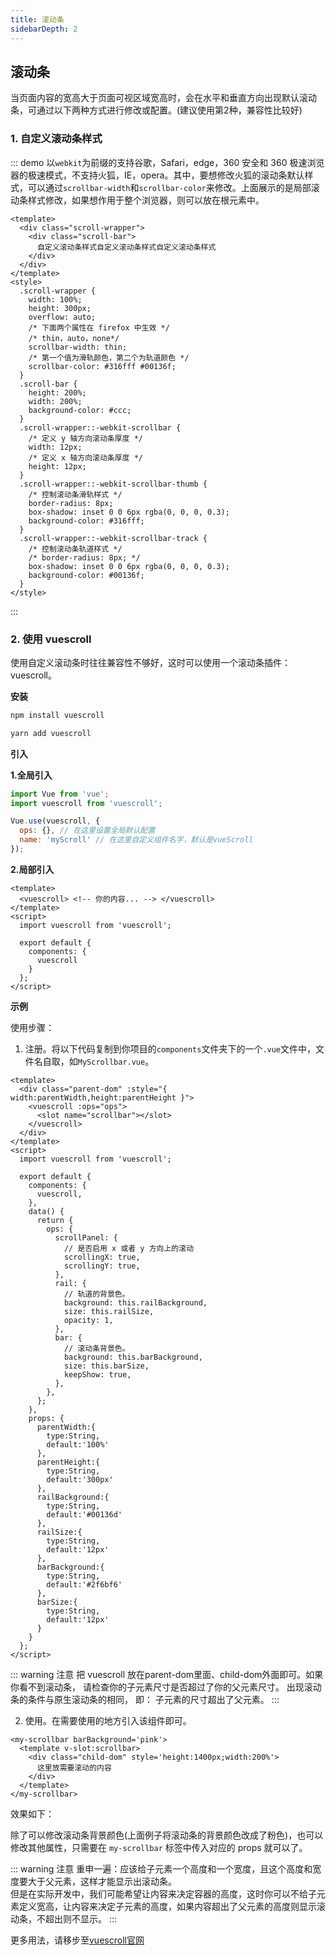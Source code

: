 ```yaml
---
title: 滚动条
sidebarDepth: 2
---
```


## 滚动条

当页面内容的宽高大于页面可视区域宽高时，会在水平和垂直方向出现默认滚动条，可通过以下两种方式进行修改或配置。(建议使用第2种，兼容性比较好)

### 1. 自定义滚动条样式

::: demo 以`webkit`为前缀的支持谷歌，Safari，edge，360 安全和 360 极速浏览器的极速模式，不支持火狐，IE，opera。其中，要想修改火狐的滚动条默认样式，可以通过`scrollbar-width`和`scrollbar-color`来修改。上面展示的是局部滚动条样式修改，如果想作用于整个浏览器，则可以放在根元素中。
```vue
<template>
  <div class="scroll-wrapper">
    <div class="scroll-bar">
      自定义滚动条样式自定义滚动条样式自定义滚动条样式
    </div>
  </div>
</template>
<style>
  .scroll-wrapper {
    width: 100%;
    height: 300px;
    overflow: auto;
    /* 下面两个属性在 firefox 中生效 */
    /* thin，auto，none*/
    scrollbar-width: thin;
    /* 第一个值为滑轨颜色，第二个为轨道颜色 */
    scrollbar-color: #316fff #00136f;
  }
  .scroll-bar {
    height: 200%;
    width: 200%;
    background-color: #ccc;
  }
  .scroll-wrapper::-webkit-scrollbar {
    /* 定义 y 轴方向滚动条厚度 */
    width: 12px;
    /* 定义 x 轴方向滚动条厚度 */
    height: 12px;
  }
  .scroll-wrapper::-webkit-scrollbar-thumb {
    /* 控制滚动条滑轨样式 */
    border-radius: 8px;
    box-shadow: inset 0 0 6px rgba(0, 0, 0, 0.3);
    background-color: #316fff;
  }
  .scroll-wrapper::-webkit-scrollbar-track {
    /* 控制滚动条轨道样式 */
    /* border-radius: 8px; */
    box-shadow: inset 0 0 6px rgba(0, 0, 0, 0.3);
    background-color: #00136f;
  }
</style>
```
:::

### 2. 使用 vuescroll
使用自定义滚动条时往往兼容性不够好，这时可以使用一个滚动条插件：vuescroll。

**安装**

```sh
npm install vuescroll

yarn add vuescroll
```
**引入**

**1.全局引入**
```js
import Vue from 'vue';
import vuescroll from 'vuescroll';

Vue.use(vuescroll, {
  ops: {}, // 在这里设置全局默认配置
  name: 'myScroll' // 在这里自定义组件名字，默认是vueScroll
});
```

**2.局部引入**
```vue
<template>
  <vuescroll> <!-- 你的内容... --> </vuescroll>
</template>
<script>
  import vuescroll from 'vuescroll';

  export default {
    components: {
      vuescroll
    }
  };
</script>
```


**示例**

<scrollbar-bar1>
  <template v-slot:scrollbar>
    <div class="child-dom" style='height:1400px;width:200%'>
      vuescrollvuescrollvuescrollvuescrollvuescrollvuescroll
    </div>
  </template>
</scrollbar-bar1>



使用步骤：
1. 注册。将以下代码复制到你项目的`components`文件夹下的一个`.vue`文件中，文件名自取，如`MyScrollbar.vue`。

```vue
<template>
  <div class="parent-dom" :style="{ width:parentWidth,height:parentHeight }">
    <vuescroll :ops="ops">
      <slot name="scrollbar"></slot>
    </vuescroll>
  </div>
</template>
<script>
  import vuescroll from 'vuescroll';

  export default {
    components: {
      vuescroll,
    },
    data() {
      return {
        ops: {
          scrollPanel: {
            // 是否启用 x 或者 y 方向上的滚动
            scrollingX: true,
            scrollingY: true,
          },
          rail: {
            // 轨道的背景色。
            background: this.railBackground,
            size: this.railSize,
            opacity: 1,
          },
          bar: {
            // 滚动条背景色。
            background: this.barBackground,
            size: this.barSize,
            keepShow: true,
          },
        },
      };
    },
    props: {
      parentWidth:{
        type:String,
        default:'100%'
      },
      parentHeight:{
        type:String,
        default:'300px'
      },
      railBackground:{
        type:String,
        default:'#00136d'
      },
      railSize:{
        type:String,
        default:'12px'
      },
      barBackground:{
        type:String,
        default:'#2f6bf6'
      },
      barSize:{
        type:String,
        default:'12px'
      }
    }
  };
</script>
```

::: warning 注意
把 vuescroll 放在parent-dom里面、child-dom外面即可。如果你看不到滚动条， 请检查你的子元素尺寸是否超过了你的父元素尺寸。 出现滚动条的条件与原生滚动条的相同， 即： 子元素的尺寸超出了父元素。
:::

2. 使用。在需要使用的地方引入该组件即可。

```vue
<my-scrollbar barBackground='pink'> 
  <template v-slot:scrollbar>
    <div class="child-dom" style='height:1400px;width:200%'>
      这里放需要滚动的内容
    </div>
  </template>
</my-scrollbar>
```
效果如下：

<scrollbar-bar1 barBackground='pink'>
  <template v-slot:scrollbar>
    <div class="child-dom" style='height:1400px;width:200%'>
      <div>这里放需要滚动的内容</div>
    </div>
  </template>
</scrollbar-bar1>

除了可以修改滚动条背景颜色(上面例子将滚动条的背景颜色改成了粉色)，也可以修改其他属性，只需要在 `my-scrollbar` 标签中传入对应的 props 就可以了。

::: warning 注意
重申一遍：应该给子元素一个高度和一个宽度，且这个高度和宽度要大于父元素，这样才能显示出滚动条。  
但是在实际开发中，我们可能希望让内容来决定容器的高度，这时你可以不给子元素定义宽高，让内容来决定子元素的高度，如果内容超出了父元素的高度则显示滚动条，不超出则不显示。
:::

更多用法，请移步至[vuescroll官网](https://vuescrolljs.yvescoding.org)